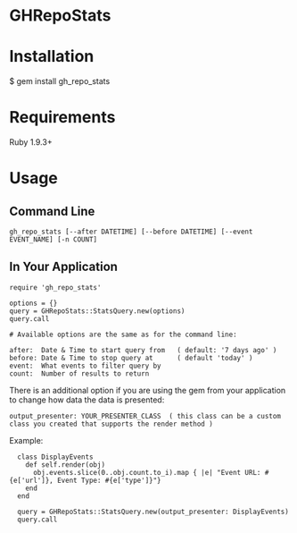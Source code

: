 # GHRepoStats

# Installation

$ gem install gh_repo_stats

# Requirements

Ruby 1.9.3+

# Usage

## Command Line

	gh_repo_stats [--after DATETIME] [--before DATETIME] [--event EVENT_NAME] [-n COUNT]

## In Your Application
	require 'gh_repo_stats'

  	options = {}
  	query = GHRepoStats::StatsQuery.new(options)
  	query.call
  	
  	# Available options are the same as for the command line:
	
	after:  Date & Time to start query from   ( default: '7 days ago' )
  	before: Date & Time to stop query at      ( default 'today' )
  	event:  What events to filter query by
  	count:  Number of results to return

There is an additional option if you are using the gem from your application to change how data the data is presented:

	output_presenter: YOUR_PRESENTER_CLASS  ( this class can be a custom class you created that supports the render method )

Example:

	  class DisplayEvents
	    def self.render(obj)
	      obj.events.slice(0..obj.count.to_i).map { |e| "Event URL: #{e['url']}, Event Type: #{e['type']}"}
	    end
	  end
	
	  query = GHRepoStats::StatsQuery.new(output_presenter: DisplayEvents)
	  query.call

